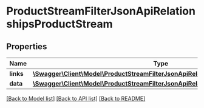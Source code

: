 # ProductStreamFilterJsonApiRelationshipsProductStream

## Properties
Name | Type | Description | Notes
------------ | ------------- | ------------- | -------------
**links** | [**\Swagger\Client\Model\ProductStreamFilterJsonApiRelationshipsProductStreamLinks**](ProductStreamFilterJsonApiRelationshipsProductStreamLinks.md) |  | [optional] 
**data** | [**\Swagger\Client\Model\ProductStreamFilterJsonApiRelationshipsProductStreamData**](ProductStreamFilterJsonApiRelationshipsProductStreamData.md) |  | [optional] 

[[Back to Model list]](../../README.md#documentation-for-models) [[Back to API list]](../../README.md#documentation-for-api-endpoints) [[Back to README]](../../README.md)


